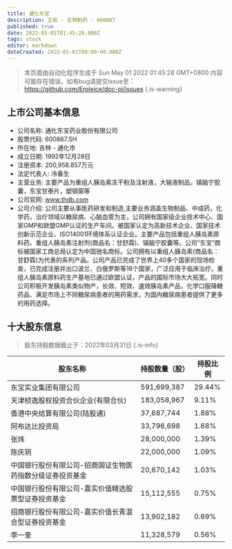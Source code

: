 ```yaml
---
title: 通化东宝
description: 主板 - 生物制药 - 600867
published: true
date: 2022-05-01T01:45:28.000Z
tags: stock
editor: markdown
dateCreated: 2022-01-01T00:00:00.000Z
---
```


> 本页面由自动化程序生成于 Sun May 01 2022 01:45:28 GMT+0800
> 内容可能存在错误，如有bug请提交issue至：https://github.com/Eroleice/doc-pi/issues
{.is-warning}

## 上市公司基本信息
- 公司名称: 通化东宝药业股份有限公司
- 股票代码: 600867.SH
- 所在地: 吉林 - 通化市
- 成立日期: 1992年12月28日
- 注册资本: 200,958.857万元
- 法定代表人: 冷春生
- 主营业务: 主要产品为重组人胰岛素冻干粉及注射液，大输液制品，镇脑宁胶囊，东宝甘泰片，塑钢窗等
- 公司官网: www.thdb.com
- 公司介绍: 公司主要从事医药研发和制造,主要业务涵盖生物制品、中成药，化学药，治疗领域以糖尿病、心脑血管为主，公司拥有国家级企业技术中心、国家GMP和欧盟GMP认证的生产车间。被国家认定为高新技术企业、国家技术创新示范企业、ISO14001环境体系认证企业。主要产品包括重组人胰岛素原料药、重组人胰岛素注射剂(商品名：甘舒霖)、镇脑宁胶囊等。公司“东宝”商标被国家工商总局认定为中国驰名商标。公司拥有以重组人胰岛素(商品名：甘舒霖)为代表的系列产品。公司产品已完成了世界上40多个国家的现场检查，已完成注册并出口波兰、白俄罗斯等18个国家，广泛应用于临床治疗。重组人胰岛素原料药生产基地已通过欧盟认证，产品的国际市场大大拓宽。同时公司积极开发胰岛素类似物产，长效、短效、速效胰岛素产品，化学口服降糖药品、满足市场上不同糖尿病患者的用药需求，为国内糖尿病患者提供了更多的用药选择。


## 十大股东信息
> 股东持股数据截止于：2022年03月31日
{.is-info}

| 股东名称 | 持股数量（股） | 持股比例 |
| --- | --- | --- |
| 东宝实业集团有限公司 | 591,699,387 | 29.44% |
| 天津桢逸股权投资合伙企业(有限合伙) | 183,058,967 | 9.11% |
| 香港中央结算有限公司(陆股通) | 37,687,744 | 1.88% |
| 阿布达比投资局 | 33,796,698 | 1.68% |
| 张炜 | 28,000,000 | 1.39% |
| 陈庆玥 | 22,000,000 | 1.09% |
| 中国银行股份有限公司-招商国证生物医药指数分级证券投资基金 | 20,670,142 | 1.03% |
| 中国银行股份有限公司-嘉实价值精选股票型证券投资基金 | 15,112,555 | 0.75% |
| 招商银行股份有限公司-嘉实价值长青混合型证券投资基金 | 13,902,182 | 0.69% |
| 李一奎 | 11,328,579 | 0.56% |




